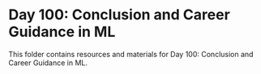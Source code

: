 # Day 100: Conclusion and Career Guidance in ML

This folder contains resources and materials for Day 100: Conclusion and Career Guidance in ML.